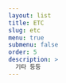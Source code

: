 ```yaml
---
layout: list
title: ETC
slug: etc
menu: true
submenu: false
order: 5
description: >
  기타 등등
---
```

